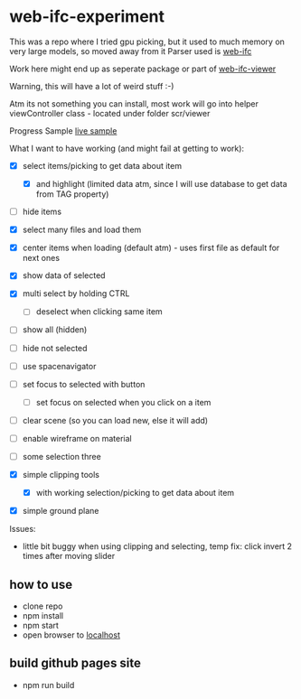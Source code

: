 # web-ifc-experiment

This was a repo where I tried gpu picking, but it used to much memory on very large models, so moved away from it
Parser used is [web-ifc](https://github.com/tomvandig/web-ifc)

Work here might end up as seperate package or part of [web-ifc-viewer](https://github.com/agviegas/web-ifc-viewer)

Warning, this will have a lot of weird stuff :-)

Atm its not something you can install, most work will go into helper viewController class - located under folder scr/viewer

Progress Sample [live sample](https://vegarringdal.github.io/web-ifc-experiment/)

What I want to have working (and might fail at getting to work):
* [x] select items/picking to get data about item
  * [x] and highlight (limited data atm, since I will use database to get data from TAG property)
* [ ] hide items
* [x] select many files and load them
* [x] center items when loading (default atm) - uses first file as default for next ones
* [x] show data of selected
* [x] multi select by holding CTRL 
  * [ ] deselect when clicking same item
* [ ] show all (hidden)
* [ ] hide not selected
* [ ] use spacenavigator
* [ ] set focus to selected with button
  * [ ] set focus on selected when you click on a item 
* [ ] clear scene (so you can load new, else it will add)
* [ ] enable wireframe on material
* [ ] some selection three
* [x] simple clipping tools
  * [x] with working selection/picking to get data about item
* [x] simple ground plane


Issues:
- little bit buggy when using clipping and selecting, temp fix: click invert 2 times after moving slider

## how to use

* clone repo
* npm install
* npm start
* open browser to [localhost](http://localhost)

## build github pages site
* npm run build




